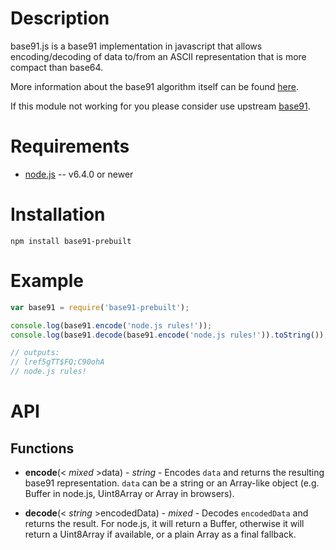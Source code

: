 Description
===========

base91.js is a base91 implementation in javascript that allows encoding/decoding of data to/from an ASCII representation that is more compact than base64.

More information about the base91 algorithm itself can be found [here](http://base91.sourceforge.net/).

If this module not working for you please consider use upstream [base91](https://github.com/mscdex/base91.js).

Requirements
============

* [node.js](http://nodejs.org/) -- v6.4.0 or newer


Installation
============

    npm install base91-prebuilt


Example
=======

```javascript
var base91 = require('base91-prebuilt');

console.log(base91.encode('node.js rules!'));
console.log(base91.decode(base91.encode('node.js rules!')).toString());

// outputs:
// lref5gTT$FQ;C90ohA
// node.js rules!
```


API
===

Functions
---------

* **encode**(< _mixed_ >data) - _string_ - Encodes `data` and returns the resulting base91 representation. `data` can be a string or an Array-like object (e.g. Buffer in node.js, Uint8Array or Array in browsers).

* **decode**(< _string_ >encodedData) - _mixed_ - Decodes `encodedData` and returns the result. For node.js, it will return a Buffer, otherwise it will return a Uint8Array if available, or a plain Array as a final fallback.
